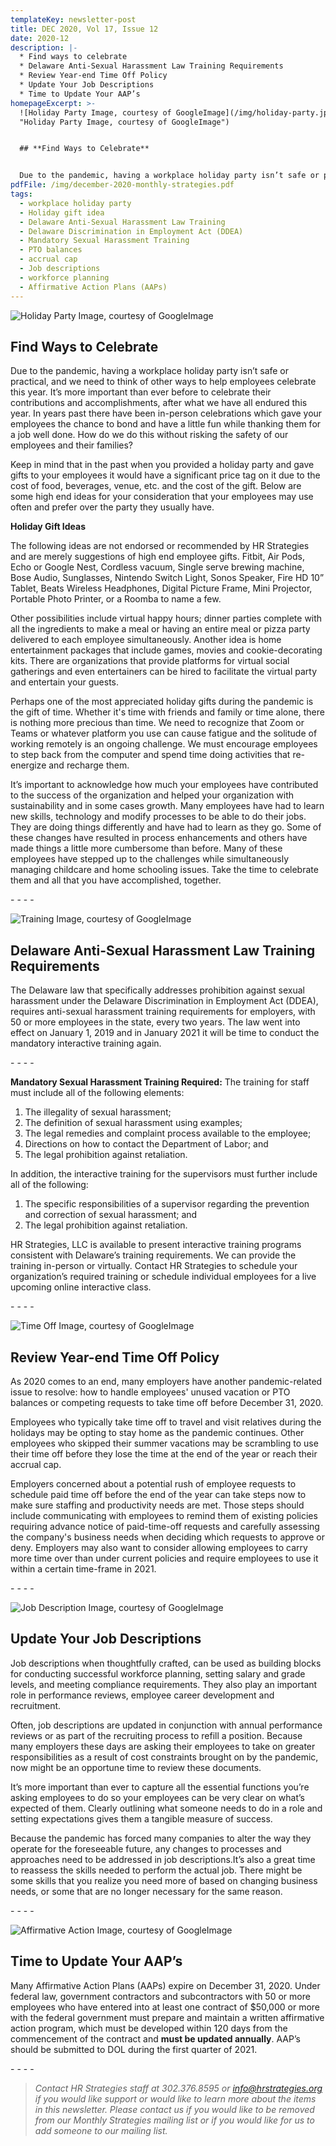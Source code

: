 ```yaml
---
templateKey: newsletter-post
title: DEC 2020, Vol 17, Issue 12
date: 2020-12
description: |-
  * Find ways to celebrate
  * Delaware Anti-Sexual Harassment Law Training Requirements
  * Review Year-end Time Off Policy
  * Update Your Job Descriptions
  * Time to Update Your AAP’s
homepageExcerpt: >-
  ![Holiday Party Image, courtesy of GoogleImage](/img/holiday-party.jpg
  "Holiday Party Image, courtesy of GoogleImage")


  ## **Find Ways to Celebrate**


  Due to the pandemic, having a workplace holiday party isn’t safe or practical, and we need to think of other ways to help employees celebrate this year. It’s more important than ever before to celebrate their contributions and accomplishments, after what we have all endured this year.
pdfFile: /img/december-2020-monthly-strategies.pdf
tags:
  - workplace holiday party
  - Holiday gift idea
  - Delaware Anti-Sexual Harassment Law Training
  - Delaware Discrimination in Employment Act (DDEA)
  - Mandatory Sexual Harassment Training
  - PTO balances
  - accrual cap
  - Job descriptions
  - workforce planning
  - Affirmative Action Plans (AAPs)
---
```

![Holiday Party Image, courtesy of GoogleImage](/img/holiday-party.jpg "Holiday Party Image, courtesy of GoogleImage")

## **Find Ways to Celebrate**

Due to the pandemic, having a workplace holiday party isn’t safe or practical, and we need to think of other ways to help employees celebrate this year. It’s more important than ever before to celebrate their contributions and accomplishments, after what we have all endured this year. In years past there have been in-person celebrations which gave your employees the chance to bond and have a little fun while thanking them for a job well done. How do we do this without risking the safety of our employees and their families?

Keep in mind that in the past when you provided a holiday party and gave gifts to your employees it would have a significant price tag on it due to the cost of food, beverages, venue, etc. and the cost of the gift. Below are some high end ideas for your consideration that your employees may use often and prefer over the party they usually have.

**Holiday Gift Ideas**

The following ideas are not endorsed or recommended by HR Strategies and are merely suggestions of high end employee gifts. Fitbit, Air Pods, Echo or Google Nest, Cordless vacuum, Single serve brewing machine, Bose Audio, Sunglasses, Nintendo Switch Light, Sonos Speaker, Fire HD 10” Tablet, Beats Wireless Headphones, Digital Picture Frame, Mini Projector, Portable Photo Printer, or a Roomba to name a few.

Other possibilities include virtual happy hours; dinner parties complete with all the ingredients to make a meal or having an entire meal or pizza party delivered to each employee simultaneously. Another idea is home entertainment packages that include games, movies and cookie-decorating kits. There are organizations that provide platforms for virtual social gatherings and even entertainers can be hired to facilitate the virtual party and entertain your guests.

Perhaps one of the most appreciated holiday gifts during the pandemic is the gift of time. Whether it's time with friends and family or time alone, there is nothing more precious than time. We need to recognize that Zoom or Teams or whatever platform you use can cause fatigue and the solitude of working remotely is an ongoing challenge. We must encourage employees to step back from the computer and spend time doing activities that re-energize and recharge them.

It’s important to acknowledge how much your employees have contributed to the success of the organization and helped your organization with sustainability and in some cases growth. Many employees have had to learn new skills, technology and modify processes to be able to do their jobs. They are doing things differently and have had to learn as they go. Some of these changes have resulted in process enhancements and others have made things a little more cumbersome than before. Many of these employees have stepped up to the challenges while simultaneously managing childcare and home schooling issues. Take the time to celebrate them and all that you have accomplished, together.

\- - - -

![Training Image, courtesy of GoogleImage ](/img/images.jpg "Training Image, courtesy of GoogleImage ")

## **Delaware Anti-Sexual Harassment Law Training Requirements**

The Delaware law that specifically addresses prohibition against sexual harassment under the Delaware Discrimination in Employment Act (DDEA), requires anti-sexual harassment training requirements for employers, with 50 or more employees in the state, every two years. The law went into effect on January 1, 2019 and in January 2021 it will be time to conduct the mandatory interactive training again.

\- - - -

**Mandatory Sexual Harassment Training Required:** The training for staff must include all of the following elements:

1. The illegality of sexual harassment;
2. The definition of sexual harassment using examples;
3. The legal remedies and complaint process available to the employee;
4. Directions on how to contact the Department of Labor; and
5. The legal prohibition against retaliation.

In addition, the interactive training for the supervisors must further include all of the following:

1. The specific responsibilities of a supervisor regarding the prevention and correction of sexual harassment; and
2. The legal prohibition against retaliation.

HR Strategies, LLC is available to present interactive training programs consistent with Delaware’s training requirements. We can provide the training in-person or virtually. Contact HR Strategies to schedule your organization’s required training or schedule individual employees for a live upcoming online interactive class.

\- - - -

![Time Off Image, courtesy of GoogleImage ](/img/time-off.png "Time Off Image, courtesy of GoogleImage ")

## **Review Year-end Time Off Policy**

As 2020 comes to an end, many employers have another pandemic-related issue to resolve: how to handle employees' unused vacation or PTO balances or competing requests to take time off before December 31, 2020.

Employees who typically take time off to travel and visit relatives during the holidays may be opting to stay home as the pandemic continues. Other employees who skipped their summer vacations may be scrambling to use their time off before they lose the time at the end of the year or reach their accrual cap.

Employers concerned about a potential rush of employee requests to schedule paid time off before the end of the year can take steps now to make sure staffing and productivity needs are met. Those steps should include communicating with employees to remind them of existing policies requiring advance notice of paid-time-off requests and carefully assessing the company's business needs when deciding which requests to approve or deny. Employers may also want to consider allowing employees to carry more time over than under current policies and require employees to use it within a certain time-frame in 2021.

\- - - -

![Job Description Image, courtesy of GoogleImage ](/img/job-description.jpg "Job Description Image, courtesy of GoogleImage ")

## **Update Your Job Descriptions**

Job descriptions when thoughtfully crafted, can be used as building blocks for conducting successful workforce planning, setting salary and grade levels, and meeting compliance requirements. They also play an important role in performance reviews, employee career development and recruitment.

Often, job descriptions are updated in conjunction with annual performance reviews or as part of the recruiting process to refill a position. Because many employers these days are asking their employees to take on greater responsibilities as a result of cost constraints brought on by the pandemic, now might be an opportune time to review these documents.

It’s more important than ever to capture all the essential functions you’re asking employees to do so your employees can be very clear on what’s expected of them. Clearly outlining what someone needs to do in a role and setting expectations gives them a tangible measure of success.

Because the pandemic has forced many companies to alter the way they operate for the foreseeable future, any changes to processes and approaches need to be addressed in job descriptions.It’s also a great time to reassess the skills needed to perform the actual job. There might be some skills that you realize you need more of based on changing business needs, or some that are no longer necessary for the same reason.

\- - - -

![Affirmative Action Image, courtesy of GoogleImage ](/img/aap.jpg "Affirmative Action Image, courtesy of GoogleImage ")

## **Time to Update Your AAP’s**

Many Affirmative Action Plans (AAPs) expire on December 31, 2020. Under federal law, government contractors and subcontractors with 50 or more employees who have entered into at least one contract of $50,000 or more with the federal government must prepare and maintain a written affirmative action program, which must be developed within 120 days from the commencement of the contract and **must be updated annually**. AAP’s should be submitted to DOL during the first quarter of 2021.

\- - - -

> *Contact HR Strategies staff at 302.376.8595 or [info@hrstrategies.org](mailto:info@hrstrategies.org) if you would like support or would like to learn more about the items in this newsletter. Please contact us if you would like to be removed from our Monthly Strategies mailing list or if you would like for us to add someone to our mailing list.*